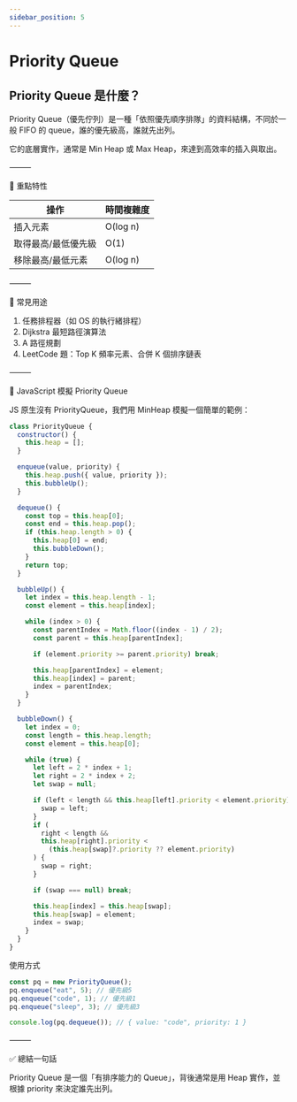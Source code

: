 ```yaml
---
sidebar_position: 5
---
```


# Priority Queue

## Priority Queue 是什麼？

Priority Queue（優先佇列）是一種「依照優先順序排隊」的資料結構，不同於一般 FIFO 的 queue，誰的優先級高，誰就先出列。

它的底層實作，通常是 Min Heap 或 Max Heap，來達到高效率的插入與取出。

⸻

🧠 重點特性

| 操作                | 時間複雜度 |
| ------------------- | ---------- |
| 插入元素            | O(log n)   |
| 取得最高/最低優先級 | O(1)       |
| 移除最高/最低元素   | O(log n)   |

⸻

🧰 常見用途

1. 任務排程器（如 OS 的執行緒排程）
2. Dijkstra 最短路徑演算法
3. A 路徑規劃
4. LeetCode 題：Top K 頻率元素、合併 K 個排序鏈表

⸻

🧪 JavaScript 模擬 Priority Queue

JS 原生沒有 PriorityQueue，我們用 MinHeap 模擬一個簡單的範例：

```js
class PriorityQueue {
  constructor() {
    this.heap = [];
  }

  enqueue(value, priority) {
    this.heap.push({ value, priority });
    this.bubbleUp();
  }

  dequeue() {
    const top = this.heap[0];
    const end = this.heap.pop();
    if (this.heap.length > 0) {
      this.heap[0] = end;
      this.bubbleDown();
    }
    return top;
  }

  bubbleUp() {
    let index = this.heap.length - 1;
    const element = this.heap[index];

    while (index > 0) {
      const parentIndex = Math.floor((index - 1) / 2);
      const parent = this.heap[parentIndex];

      if (element.priority >= parent.priority) break;

      this.heap[parentIndex] = element;
      this.heap[index] = parent;
      index = parentIndex;
    }
  }

  bubbleDown() {
    let index = 0;
    const length = this.heap.length;
    const element = this.heap[0];

    while (true) {
      let left = 2 * index + 1;
      let right = 2 * index + 2;
      let swap = null;

      if (left < length && this.heap[left].priority < element.priority) {
        swap = left;
      }
      if (
        right < length &&
        this.heap[right].priority <
          (this.heap[swap]?.priority ?? element.priority)
      ) {
        swap = right;
      }

      if (swap === null) break;

      this.heap[index] = this.heap[swap];
      this.heap[swap] = element;
      index = swap;
    }
  }
}
```

使用方式

```js
const pq = new PriorityQueue();
pq.enqueue("eat", 5); // 優先級5
pq.enqueue("code", 1); // 優先級1
pq.enqueue("sleep", 3); // 優先級3

console.log(pq.dequeue()); // { value: "code", priority: 1 }
```

⸻

✅ 總結一句話

Priority Queue 是一個「有排序能力的 Queue」，背後通常是用 Heap 實作，並根據 priority 來決定誰先出列。
